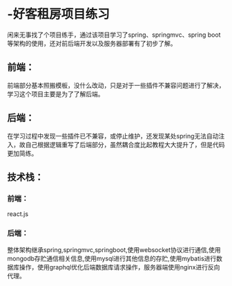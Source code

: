 # -好客租房项目练习
闲来无事找了个项目练手，通过该项目学习了spring、springmvc、spring boot等架构的使用，还对前后端开发以及服务器部署有了初步了解。
## 前端：
前端部分基本照搬模板，没什么改动，只是对于一些插件不兼容问题进行了解决，学习这个项目主要是为了了解后端。
## 后端：
在学习过程中发现一些插件已不兼容，或停止维护，还发现某处spring无法自动注入，故自己根据逻辑重写了后端部分，虽然耦合度比起教程大大提升了，但是代码更加简练。
## 技术栈：
### 前端：
react.js
### 后端：
整体架构继承spring,springmvc,springboot,使用websocket协议进行通信,使用mongodb存贮通信相关信息,使用mysql进行其他信息的存贮,使用mybatis进行数据库操作，使用graphql优化后端数据库请求操作，服务器端使用nginx进行反向代理。
